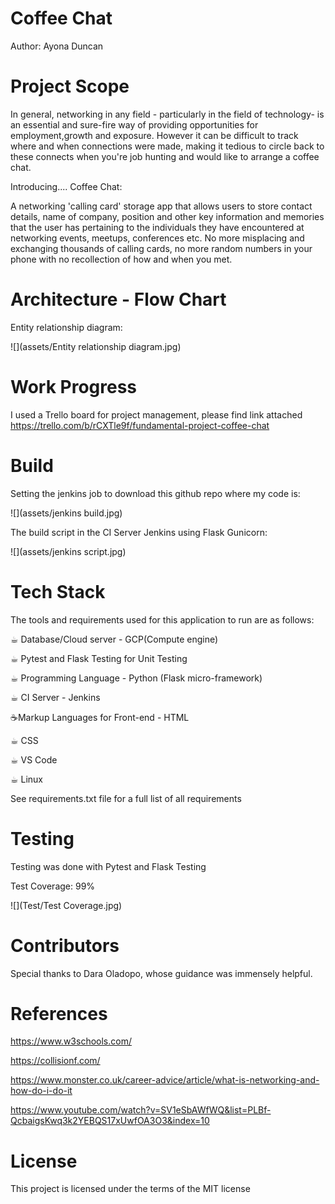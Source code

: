 # Coffee Chat
Author: Ayona Duncan

# Project Scope

In general, networking in any field - particularly in 
the field of technology- is an essential and 
sure-fire way of providing opportunities for employment,growth
and exposure. However it can be difficult to track where
and when connections were made, making it tedious to
circle back to these connects when you're job hunting and would
like to arrange a coffee chat. 

Introducing.... Coffee Chat:

A networking 'calling card' storage app that 
allows users to store contact details, name of company, position 
and other key information and memories that the 
user has pertaining to the individuals they 
have encountered at networking events, meetups,
 conferences etc. No more misplacing and exchanging thousands of 
 calling cards, no more random numbers in your phone with no recollection
 of how and when you met. 
 
# Architecture - Flow Chart

Entity relationship diagram:

![](assets/Entity relationship diagram.jpg)


# Work Progress
I used a Trello board for project management,
please find link attached https://trello.com/b/rCXTle9f/fundamental-project-coffee-chat

# Build 

Setting the jenkins job to download this github repo where my code is:

![](assets/jenkins build.jpg)

The build script in the CI Server Jenkins using Flask Gunicorn:

![](assets/jenkins script.jpg)


# Tech Stack
The tools and requirements used for this application to run are as follows:

☕︎ Database/Cloud server - GCP(Compute engine)

☕︎ Pytest and Flask Testing for Unit Testing

☕︎ Programming Language - Python (Flask micro-framework)

☕︎ CI Server - Jenkins

☕Markup Languages for Front-end -  HTML

☕︎ CSS

☕︎ VS Code

☕︎ Linux

See requirements.txt file for a full list of all requirements

# Testing

Testing was done with Pytest and Flask Testing

Test Coverage: 99%

![](Test/Test Coverage.jpg)

# Contributors

Special thanks to Dara Oladopo, 
whose guidance was immensely helpful.

# References
https://www.w3schools.com/

https://collisionf.com/

https://www.monster.co.uk/career-advice/article/what-is-networking-and-how-do-i-do-it

https://www.youtube.com/watch?v=SV1eSbAWfWQ&list=PLBf-QcbaigsKwq3k2YEBQS17xUwfOA3O3&index=10

# License 
This project is licensed under the terms of the MIT license

